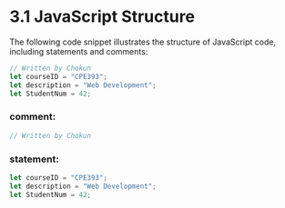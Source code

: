 # 3.1 JavaScript Structure

The following code snippet illustrates the structure of JavaScript code, including statements and comments:

```javascript
// Written by Chokun 
let courseID = "CPE393";      
let description = "Web Development";  
let StudentNum = 42;           
```

### comment: 
```js
// Written by Chokun 
```
### statement:
```js
let courseID = "CPE393";      
let description = "Web Development";  
let StudentNum = 42;           
```
